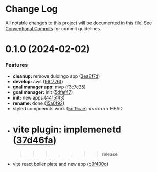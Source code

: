 # Change Log

All notable changes to this project will be documented in this file.
See [Conventional Commits](https://conventionalcommits.org) for commit guidelines.

# 0.1.0 (2024-02-02)

### Features

-   **cleanup:** remove duloingo app ([3ea8f7d](https://github.com/paulAlexSerban/wbk--reactjs-playground--typescript/commit/3ea8f7d47da9759c9ea8f62599a8aa4250b38c3c))
-   **develop:** aws ([96f726f](https://github.com/paulAlexSerban/wbk--reactjs-playground--typescript/commit/96f726f064733ad5ee05405640fc2b69ff8c6f8f))
-   **goal manager app:** mvp ([f3c7e25](https://github.com/paulAlexSerban/wbk--reactjs-playground--typescript/commit/f3c7e2599262ff8ebfa59f0843431cbbc606836c))
-   **goal manager:** init ([5dfaf47](https://github.com/paulAlexSerban/wbk--reactjs-playground--typescript/commit/5dfaf4770c4184bf6a32ffa551a286e39a441a3b))
-   **init:** new apps ([4415f43](https://github.com/paulAlexSerban/wbk--reactjs-playground--typescript/commit/4415f438f0e5bcb85114c2881630a29c188382db))
-   **rename:** done ([15a0f92](https://github.com/paulAlexSerban/wbk--reactjs-playground--typescript/commit/15a0f92f47690da6021269d43d7489cb72cdc514))
-   styled compoennts work ([5cf9cae](https://github.com/paulAlexSerban/wbk--reactjs-playground--typescript/commit/5cf9cae09ec5f9b36f10b44435678947f4bb2f7e))
    <<<<<<< HEAD
-   # **vite plugin:** implemenetd ([37d46fa](https://github.com/paulAlexSerban/wbk--reactjs-playground--typescript/commit/37d46fa94fb78ec7126690f942429a51d9ed511e))
    > > > > > > > release
-   vite react boiler plate and new app ([c9f400d](https://github.com/paulAlexSerban/wbk--reactjs-playground--typescript/commit/c9f400d569995a3ce94b4f3c2a6c8db9b3229fdb))
